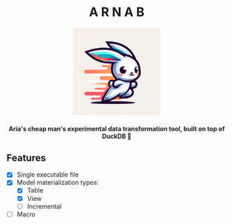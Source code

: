 <h1 align="center">A R N A B</h1>

<p align="center">
  <img src="assets/arnab.png" width=200/>
</p>

<h4 align="center">
Aria's cheap man's experimental data transformation tool, built on top of DuckDB 🦆
</h4>

## Features

- [x] Single executable file
- [x] Model materialization types:
    - [x] Table
    - [x] View
    - [ ] Incremental
- [ ] Macro
